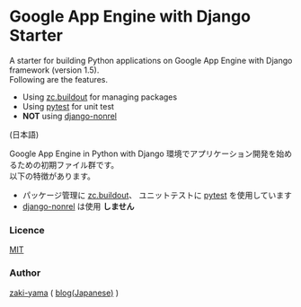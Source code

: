 Google App Engine with Django Starter
=====================================

A starter for building Python applications on Google App Engine with Django framework (version 1.5).  
Following are the features.

- Using [zc.buildout](http://www.buildout.org/en/latest/) for managing packages
- Using [pytest](http://pytest.org/latest/) for unit test
- **NOT** using [django-nonrel](https://www.allbuttonspressed.com/projects/django-nonrel)

(日本語)

Google App Engine in Python with Django 環境でアプリケーション開発を始めるための初期ファイル群です。  
以下の特徴があります。

- パッケージ管理に [zc.buildout](http://www.buildout.org/en/latest/)、
ユニットテストに [pytest](http://pytest.org/latest/) を使用しています
- [django-nonrel](https://www.allbuttonspressed.com/projects/django-nonrel) は使用 **しません**


### Licence

[MIT](https://github.com/zaki-yama/gae-django-scaffold/blob/master/LICENSE)

### Author

[zaki-yama](https://github.com/zaki-yama) ( [blog(Japanese)](http://dackdive.hateblo.jp/) )
